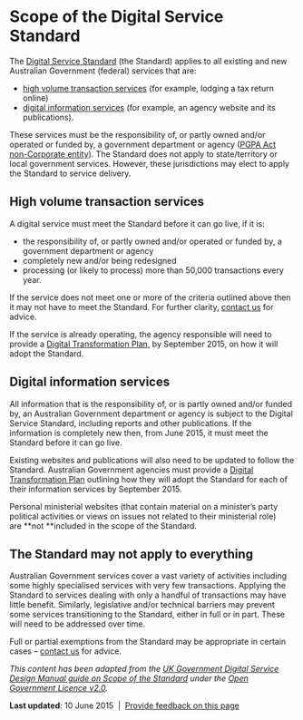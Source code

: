 Scope of the Digital Service Standard
=====================================

The [Digital Service Standard](../standard/index.html) (the Standard) applies to all existing and new Australian Government (federal) services that are:

-   [high volume transaction services](856.html#_High_volume_Ttransaction) (for example, lodging a tax return online) 
-   [digital information services](856.html#_Digital_information_services) (for example, an agency website and its publications).

These services must be the responsibility of, or partly owned and/or operated or funded by, a government department or agency ([PGPA Act non-Corporate entity](http://www.finance.gov.au/resource-management/introduction/)). The Standard does not apply to state/territory or local government services. However, these jurisdictions may elect to apply the Standard to service delivery.

High volume transaction services
--------------------------------

A digital service must meet the Standard before it can go live, if it is:

-   the responsibility of, or partly owned and/or operated or funded by, a government department or agency
-   completely new and/or being redesigned
-   processing (or likely to process) more than 50,000 transactions every year.

If the service does not meet one or more of the criteria outlined above then it may not have to meet the Standard. For further clarity, [contact us](../contact-us.html) for advice.

If the service is already operating, the agency responsible will need to provide a [Digital Transformation Plan](871.html), by September 2015, on how it will adopt the Standard.

Digital information services
----------------------------

All information that is the responsibility of, or is partly owned and/or funded by, an Australian Government department or agency is subject to the Digital Service Standard, including reports and other publications. If the information is completely new then, from June 2015, it must meet the Standard before it can go live.

Existing websites and publications will also need to be updated to follow the Standard. Australian Government agencies must provide a [Digital Transformation Plan](871.html) outlining how they will adopt the Standard for each of their information services by September 2015.

Personal ministerial websites (that contain material on a minister’s party political activities or views on issues not related to their ministerial role) are **not **included in the scope of the Standard.

The Standard may not apply to everything
----------------------------------------

Australian Government services cover a vast variety of activities including some highly specialised services with very few transactions. Applying the Standard to services dealing with only a handful of transactions may have little benefit. Similarly, legislative and/or technical barriers may prevent some services transitioning to the Standard, either in full or in part. These will need to be addressed over time. 

Full or partial exemptions from the Standard may be appropriate in certain cases – [contact us](../contact-us.html) for advice.

*This content has been adapted from the *[*UK Government Digital Service Design Manual guide on Scope of the Standard*](https://www.gov.uk/service-manual/digital-by-default/scope-of-the-standard.html)* under the *[*Open Government Licence v2.0*](http://www.nationalarchives.gov.uk/doc/open-government-licence/version/2/)*.*

**Last updated**: 10 June 2015  |  [Provide feedback on this page](../feedback%3Furl_from=Scope.html)

